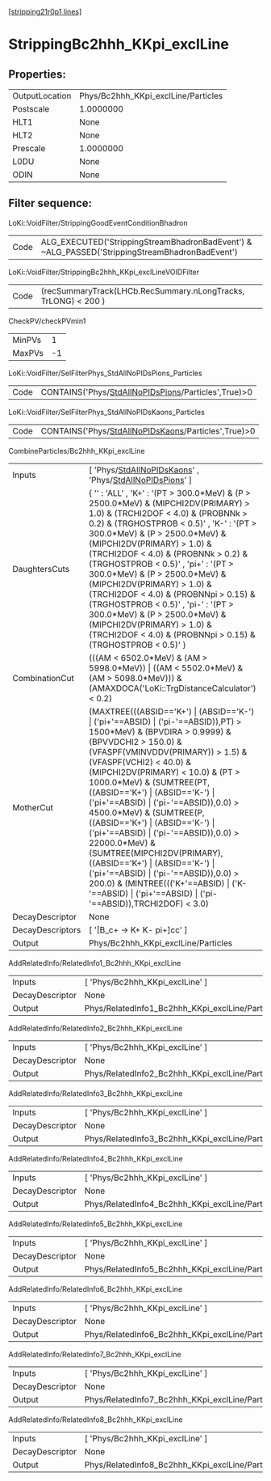 [[stripping21r0p1 lines]](./stripping21r0p1-index)

# StrippingBc2hhh_KKpi_exclLine

## Properties:

|                |                                     |
|----------------|-------------------------------------|
| OutputLocation | Phys/Bc2hhh_KKpi_exclLine/Particles |
| Postscale      | 1.0000000                           |
| HLT1           | None                                |
| HLT2           | None                                |
| Prescale       | 1.0000000                           |
| L0DU           | None                                |
| ODIN           | None                                |

## Filter sequence:

LoKi::VoidFilter/StrippingGoodEventConditionBhadron

|      |                                                                                                |
|------|------------------------------------------------------------------------------------------------|
| Code | ALG_EXECUTED('StrippingStreamBhadronBadEvent') & ~ALG_PASSED('StrippingStreamBhadronBadEvent') |

LoKi::VoidFilter/StrippingBc2hhh_KKpi_exclLineVOIDFilter

|      |                                                                |
|------|----------------------------------------------------------------|
| Code | (recSummaryTrack(LHCb.RecSummary.nLongTracks, TrLONG) \< 200 ) |

CheckPV/checkPVmin1

|        |     |
|--------|-----|
| MinPVs | 1   |
| MaxPVs | -1  |

LoKi::VoidFilter/SelFilterPhys_StdAllNoPIDsPions_Particles

|      |                                                                                                             |
|------|-------------------------------------------------------------------------------------------------------------|
| Code | CONTAINS('Phys/[StdAllNoPIDsPions](./stripping21r0p1-commonparticles-stdallnopidspions)/Particles',True)\>0 |

LoKi::VoidFilter/SelFilterPhys_StdAllNoPIDsKaons_Particles

|      |                                                                                                             |
|------|-------------------------------------------------------------------------------------------------------------|
| Code | CONTAINS('Phys/[StdAllNoPIDsKaons](./stripping21r0p1-commonparticles-stdallnopidskaons)/Particles',True)\>0 |

CombineParticles/Bc2hhh_KKpi_exclLine

|                  |                                                                                                                                                                                                                                                                                                                                                                                                                                                                                                                                                                                                                                                                                                       |
|------------------|-------------------------------------------------------------------------------------------------------------------------------------------------------------------------------------------------------------------------------------------------------------------------------------------------------------------------------------------------------------------------------------------------------------------------------------------------------------------------------------------------------------------------------------------------------------------------------------------------------------------------------------------------------------------------------------------------------|
| Inputs           | [ 'Phys/[StdAllNoPIDsKaons](./stripping21r0p1-commonparticles-stdallnopidskaons)' , 'Phys/[StdAllNoPIDsPions](./stripping21r0p1-commonparticles-stdallnopidspions)' ]                                                                                                                                                                                                                                                                                                                                                                                                                                                                                                                               |
| DaughtersCuts    | { '' : 'ALL' , 'K+' : '(PT \> 300.0\*MeV) & (P \> 2500.0\*MeV) & (MIPCHI2DV(PRIMARY) \> 1.0) & (TRCHI2DOF \< 4.0) & (PROBNNk \> 0.2) & (TRGHOSTPROB \< 0.5)' , 'K-' : '(PT \> 300.0\*MeV) & (P \> 2500.0\*MeV) & (MIPCHI2DV(PRIMARY) \> 1.0) & (TRCHI2DOF \< 4.0) & (PROBNNk \> 0.2) & (TRGHOSTPROB \< 0.5)' , 'pi+' : '(PT \> 300.0\*MeV) & (P \> 2500.0\*MeV) & (MIPCHI2DV(PRIMARY) \> 1.0) & (TRCHI2DOF \< 4.0) & (PROBNNpi \> 0.15) & (TRGHOSTPROB \< 0.5)' , 'pi-' : '(PT \> 300.0\*MeV) & (P \> 2500.0\*MeV) & (MIPCHI2DV(PRIMARY) \> 1.0) & (TRCHI2DOF \< 4.0) & (PROBNNpi \> 0.15) & (TRGHOSTPROB \< 0.5)' }                                                                                  |
| CombinationCut   | (((AM \< 6502.0\*MeV) & (AM \> 5998.0\*MeV)) \| ((AM \< 5502.0\*MeV) & (AM \> 5098.0\*MeV))) & (AMAXDOCA('LoKi::TrgDistanceCalculator') \< 0.2)                                                                                                                                                                                                                                                                                                                                                                                                                                                                                                                                                       |
| MotherCut        | (MAXTREE(((ABSID=='K+') \| (ABSID=='K-') \| ('pi+'==ABSID) \| ('pi-'==ABSID)),PT) \> 1500\*MeV) & (BPVDIRA \> 0.9999) & (BPVVDCHI2 \> 150.0) & (VFASPF(VMINVDDV(PRIMARY)) \> 1.5) & (VFASPF(VCHI2) \< 40.0) & (MIPCHI2DV(PRIMARY) \< 10.0) & (PT \> 1000.0\*MeV) & (SUMTREE(PT,((ABSID=='K+') \| (ABSID=='K-') \| ('pi+'==ABSID) \| ('pi-'==ABSID)),0.0) \> 4500.0\*MeV) & (SUMTREE(P,((ABSID=='K+') \| (ABSID=='K-') \| ('pi+'==ABSID) \| ('pi-'==ABSID)),0.0) \> 22000.0\*MeV) & (SUMTREE(MIPCHI2DV(PRIMARY),((ABSID=='K+') \| (ABSID=='K-') \| ('pi+'==ABSID) \| ('pi-'==ABSID)),0.0) \> 200.0) & (MINTREE((('K+'==ABSID) \| ('K-'==ABSID) \| ('pi+'==ABSID) \| ('pi-'==ABSID)),TRCHI2DOF) \< 3.0) |
| DecayDescriptor  | None                                                                                                                                                                                                                                                                                                                                                                                                                                                                                                                                                                                                                                                                                                  |
| DecayDescriptors | [ '[B_c+ -\> K+ K- pi+]cc' ]                                                                                                                                                                                                                                                                                                                                                                                                                                                                                                                                                                                                                                                                      |
| Output           | Phys/Bc2hhh_KKpi_exclLine/Particles                                                                                                                                                                                                                                                                                                                                                                                                                                                                                                                                                                                                                                                                   |

AddRelatedInfo/RelatedInfo1_Bc2hhh_KKpi_exclLine

|                 |                                                  |
|-----------------|--------------------------------------------------|
| Inputs          | [ 'Phys/Bc2hhh_KKpi_exclLine' ]                |
| DecayDescriptor | None                                             |
| Output          | Phys/RelatedInfo1_Bc2hhh_KKpi_exclLine/Particles |

AddRelatedInfo/RelatedInfo2_Bc2hhh_KKpi_exclLine

|                 |                                                  |
|-----------------|--------------------------------------------------|
| Inputs          | [ 'Phys/Bc2hhh_KKpi_exclLine' ]                |
| DecayDescriptor | None                                             |
| Output          | Phys/RelatedInfo2_Bc2hhh_KKpi_exclLine/Particles |

AddRelatedInfo/RelatedInfo3_Bc2hhh_KKpi_exclLine

|                 |                                                  |
|-----------------|--------------------------------------------------|
| Inputs          | [ 'Phys/Bc2hhh_KKpi_exclLine' ]                |
| DecayDescriptor | None                                             |
| Output          | Phys/RelatedInfo3_Bc2hhh_KKpi_exclLine/Particles |

AddRelatedInfo/RelatedInfo4_Bc2hhh_KKpi_exclLine

|                 |                                                  |
|-----------------|--------------------------------------------------|
| Inputs          | [ 'Phys/Bc2hhh_KKpi_exclLine' ]                |
| DecayDescriptor | None                                             |
| Output          | Phys/RelatedInfo4_Bc2hhh_KKpi_exclLine/Particles |

AddRelatedInfo/RelatedInfo5_Bc2hhh_KKpi_exclLine

|                 |                                                  |
|-----------------|--------------------------------------------------|
| Inputs          | [ 'Phys/Bc2hhh_KKpi_exclLine' ]                |
| DecayDescriptor | None                                             |
| Output          | Phys/RelatedInfo5_Bc2hhh_KKpi_exclLine/Particles |

AddRelatedInfo/RelatedInfo6_Bc2hhh_KKpi_exclLine

|                 |                                                  |
|-----------------|--------------------------------------------------|
| Inputs          | [ 'Phys/Bc2hhh_KKpi_exclLine' ]                |
| DecayDescriptor | None                                             |
| Output          | Phys/RelatedInfo6_Bc2hhh_KKpi_exclLine/Particles |

AddRelatedInfo/RelatedInfo7_Bc2hhh_KKpi_exclLine

|                 |                                                  |
|-----------------|--------------------------------------------------|
| Inputs          | [ 'Phys/Bc2hhh_KKpi_exclLine' ]                |
| DecayDescriptor | None                                             |
| Output          | Phys/RelatedInfo7_Bc2hhh_KKpi_exclLine/Particles |

AddRelatedInfo/RelatedInfo8_Bc2hhh_KKpi_exclLine

|                 |                                                  |
|-----------------|--------------------------------------------------|
| Inputs          | [ 'Phys/Bc2hhh_KKpi_exclLine' ]                |
| DecayDescriptor | None                                             |
| Output          | Phys/RelatedInfo8_Bc2hhh_KKpi_exclLine/Particles |
